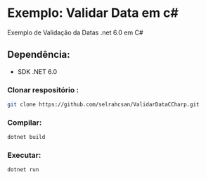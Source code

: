 # Exemplo: Validar Data em c#

Exemplo de Validação da Datas .net 6.0 em C# 

## Dependência:

* SDK .NET 6.0

### Clonar respositório :

```bash
git clone https://github.com/selrahcsan/ValidarDataCCharp.git  
```

### Compilar:

```bash
dotnet build   
```

### Executar:

```bash
dotnet run   
```



